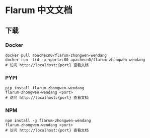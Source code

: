 # Flarum 中文文档

## 下载

### Docker

```
docker pull apachecn0/flarum-zhongwen-wendang
docker run -tid -p <port>:80 apachecn0/flarum-zhongwen-wendang
# 访问 http://localhost:{port} 查看文档
```

### PYPI

```
pip install flarum-zhongwen-wendang
flarum-zhongwen-wendang <port>
# 访问 http://localhost:{port} 查看文档
```

### NPM

```
npm install -g flarum-zhongwen-wendang
flarum-zhongwen-wendang <port>
# 访问 http://localhost:{port} 查看文档
```